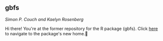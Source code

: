 
gbfs
----

*Simon P. Couch and Kaelyn Rosenberg*

Hi there! You're at the former repository for the R package {gbfs}. Click [here](https://github.com/simonpcouch/gbfs) to navigate to the package's new home.🙂
